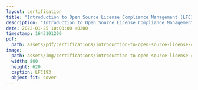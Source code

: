 ```yaml
---
layout: certification
title: "Introduction to Open Source License Compliance Management (LFC193)"
description: "Introduction to Open Source License Compliance Management (LFC193)"
date: 2022-01-25 10:00:00 +0200
timestamp: 1643101200
pdf:
  path: assets/pdf/certifications/introduction-to-open-source-license-compliance-management-lfc193.pdf
image:
  path: assets/img/certifications/introduction-to-open-source-license-compliance-management-lfc193.webp
  width: 800
  height: 620
  caption: LFC193
  object-fit: cover
---
```

